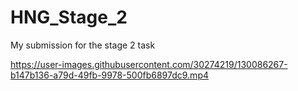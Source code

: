 

# HNG_Stage_2
My submission for the stage 2 task

https://user-images.githubusercontent.com/30274219/130086267-b147b136-a79d-49fb-9978-500fb6897dc9.mp4

